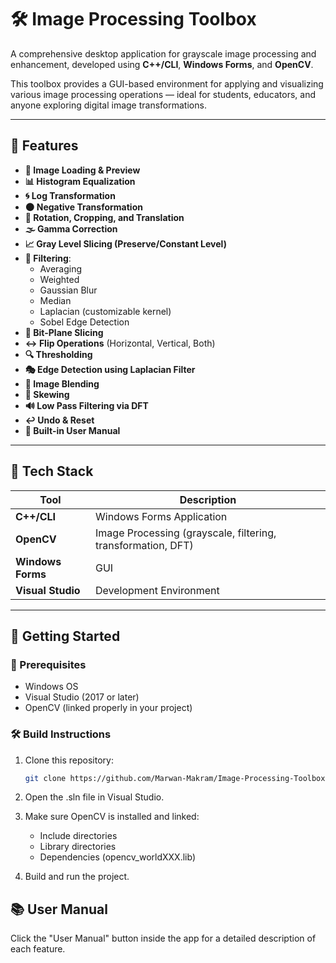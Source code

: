 # 🛠️ Image Processing Toolbox

A comprehensive desktop application for grayscale image processing and enhancement, developed using **C++/CLI**, **Windows Forms**, and **OpenCV**.

This toolbox provides a GUI-based environment for applying and visualizing various image processing operations — ideal for students, educators, and anyone exploring digital image transformations.

---

## 📸 Features

- **📂 Image Loading & Preview**
- **📊 Histogram Equalization**
- **🌀 Log Transformation**
- **🌑 Negative Transformation**
- **🔁 Rotation, Cropping, and Translation**
- **🌫️ Gamma Correction**
- **📈 Gray Level Slicing (Preserve/Constant Level)**
- **🧪 Filtering**:
  - Averaging
  - Weighted
  - Gaussian Blur
  - Median
  - Laplacian (customizable kernel)
  - Sobel Edge Detection
- **🔄 Bit-Plane Slicing**
- **↔️ Flip Operations** (Horizontal, Vertical, Both)
- **🔍 Thresholding**
- **🎭 Edge Detection using Laplacian Filter**
- **🧷 Image Blending**
- **📐 Skewing**
- **🔊 Low Pass Filtering via DFT**
- **↩️ Undo & Reset**
- **📘 Built-in User Manual**

---

## 🧰 Tech Stack

| Tool              | Description                                                  |
| ----------------- | ------------------------------------------------------------ |
| **C++/CLI**       | Windows Forms Application                                    |
| **OpenCV**        | Image Processing (grayscale, filtering, transformation, DFT) |
| **Windows Forms** | GUI                                                          |
| **Visual Studio** | Development Environment                                      |

---

## 🚀 Getting Started

### 🔧 Prerequisites

- Windows OS
- Visual Studio (2017 or later)
- OpenCV (linked properly in your project)

### 🛠️ Build Instructions

1. Clone this repository:
   ```bash
   git clone https://github.com/Marwan-Makram/Image-Processing-Toolbox.git
   ```
2. Open the .sln file in Visual Studio.

3. Make sure OpenCV is installed and linked:

   - Include directories
   - Library directories
   - Dependencies (opencv_worldXXX.lib)

4. Build and run the project.

## 📚 User Manual

Click the "User Manual" button inside the app for a detailed description of each feature.
